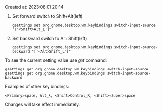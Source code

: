 Created at: 2023:08:01 20:14


1. Set forward switch to Shift+Alt(left)
    
    ```
    gsettings set org.gnome.desktop.wm.keybindings switch-input-source "['<Shift>Alt_L']"
    ```
    
2. Set backward switch to Alt+Shift(left)
    
    ```
    gsettings set org.gnome.desktop.wm.keybindings switch-input-source-backward "['<Alt>Shift_L']"
    ```
    

To see the current setting value use _get_ command:

```
gsettings get org.gnome.desktop.wm.keybindings switch-input-source
gsettings get org.gnome.desktop.wm.keybindings switch-input-source-backward
```

Examples of other key bindings:

```
<Primary>space, Alt_R, <Shift>Control_R, <Shift><Super>space
```

Changes will take effect immediately.
